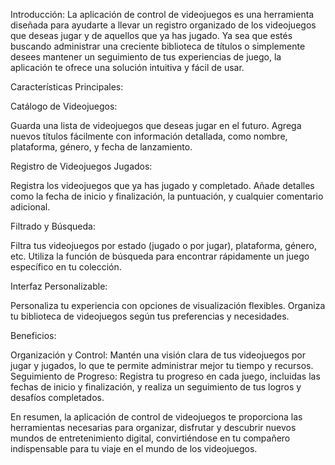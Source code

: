 Introducción:
La aplicación de control de videojuegos es una herramienta diseñada para ayudarte a llevar un registro organizado de los videojuegos que deseas jugar y de aquellos que ya has jugado. Ya sea que estés buscando administrar una creciente biblioteca de títulos o simplemente desees mantener un seguimiento de tus experiencias de juego, la aplicación te ofrece una solución intuitiva y fácil de usar.

Características Principales:

Catálogo de Videojuegos:

Guarda una lista de videojuegos que deseas jugar en el futuro.
Agrega nuevos títulos fácilmente con información detallada, como nombre, plataforma, género, y fecha de lanzamiento.

Registro de Videojuegos Jugados:

Registra los videojuegos que ya has jugado y completado.
Añade detalles como la fecha de inicio y finalización, la puntuación, y cualquier comentario adicional.

Filtrado y Búsqueda:

Filtra tus videojuegos por estado (jugado o por jugar), plataforma, género, etc.
Utiliza la función de búsqueda para encontrar rápidamente un juego específico en tu colección.

Interfaz Personalizable:

Personaliza tu experiencia con opciones de visualización flexibles.
Organiza tu biblioteca de videojuegos según tus preferencias y necesidades.


Beneficios:

Organización y Control: Mantén una visión clara de tus videojuegos por jugar y jugados, lo que te permite administrar mejor tu tiempo y recursos.
Seguimiento de Progreso: Registra tu progreso en cada juego, incluidas las fechas de inicio y finalización, y realiza un seguimiento de tus logros y desafíos completados.

En resumen, la aplicación de control de videojuegos te proporciona las herramientas necesarias para organizar, disfrutar y descubrir nuevos mundos de entretenimiento digital, convirtiéndose en tu compañero indispensable para tu viaje en el mundo de los videojuegos.
